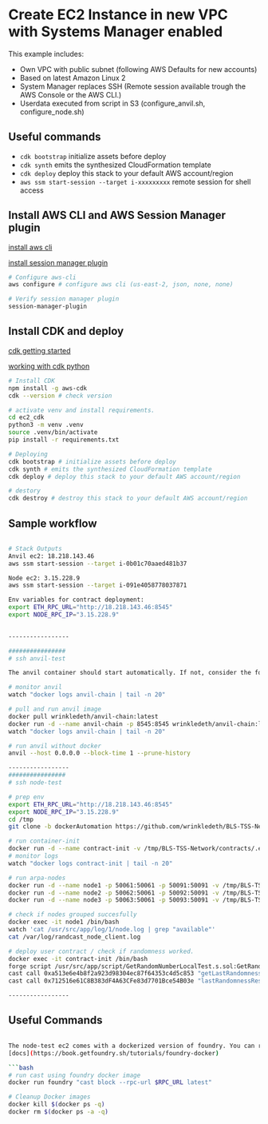 
# Create EC2 Instance in new VPC with Systems Manager enabled

This example includes:

- Own VPC with public subnet (following AWS Defaults for new accounts)
- Based on latest Amazon Linux 2
- System Manager replaces SSH (Remote session available trough the AWS Console or the AWS CLI.)
- Userdata executed from script in S3 (configure_anvil.sh, configure_node.sh)

## Useful commands

- `cdk bootstrap`   initialize assets before deploy
- `cdk synth`       emits the synthesized CloudFormation template
- `cdk deploy`      deploy this stack to your default AWS account/region
- `aws ssm start-session --target i-xxxxxxxxx` remote session for shell access

## Install AWS CLI and AWS Session Manager plugin

[install aws cli](https://docs.aws.amazon.com/cli/latest/userguide/getting-started-install.html)

[install session manager plugin](https://docs.aws.amazon.com/systems-manager/latest/userguide/session-manager-working-with-install-plugin.html)

```bash
# Configure aws-cli
aws configure # configure aws cli (us-east-2, json, none, none)

# Verify session manager plugin
session-manager-plugin
```

## Install CDK and deploy

[cdk getting started](https://docs.aws.amazon.com/cdk/v2/guide/getting_started.html)

[working with cdk python](https://docs.aws.amazon.com/cdk/v2/guide/work-with-cdk-python.html)

```bash
# Install CDK
npm install -g aws-cdk 
cdk --version # check version

# activate venv and install requirements.
cd ec2_cdk
python3 -m venv .venv 
source .venv/bin/activate
pip install -r requirements.txt

# Deploying
cdk bootstrap # initialize assets before deploy
cdk synth # emits the synthesized CloudFormation template
cdk deploy # deploy this stack to your default AWS account/region

# destory
cdk destroy # destroy this stack to your default AWS account/region
```

## Sample workflow

```bash

# Stack Outputs
Anvil ec2: 18.218.143.46
aws ssm start-session --target i-0b01c70aaed481b37

Node ec2: 3.15.228.9
aws ssm start-session --target i-091e4058778037871

Env variables for contract deployment:
export ETH_RPC_URL="http://18.218.143.46:8545"
export NODE_RPC_IP="3.15.228.9"
            

-----------------

################
# ssh anvil-test

The anvil container should start automatically. If not, consider the following options. 

# monitor anvil 
watch "docker logs anvil-chain | tail -n 20"

# pull and run anvil image
docker pull wrinkledeth/anvil-chain:latest
docker run -d --name anvil-chain -p 8545:8545 wrinkledeth/anvil-chain:latest
watch "docker logs anvil-chain | tail -n 20"

# run anvil without docker
anvil --host 0.0.0.0 --block-time 1 --prune-history

-----------------
################
# ssh node-test

# prep env
export ETH_RPC_URL="http://18.218.143.46:8545"
export NODE_RPC_IP="3.15.228.9"
cd /tmp
git clone -b dockerAutomation https://github.com/wrinkledeth/BLS-TSS-Network.git

# run container-init
docker run -d --name contract-init -v /tmp/BLS-TSS-Network/contracts/.env:/usr/src/app/external/.env -e ETH_RPC_URL=$ETH_RPC_URL wrinkledeth/contract-init:latest
# monitor logs
watch "docker logs contract-init | tail -n 20" 

# run arpa-nodes
docker run -d --name node1 -p 50061:50061 -p 50091:50091 -v /tmp/BLS-TSS-Network/docker/mainnet/arpa-node/config_1.yml:/usr/src/app/external/config.yml -e ETH_RPC_URL=$ETH_RPC_URL -e NODE_RPC_URL=${NODE_RPC_IP}:50061 wrinkledeth/arpa-node:latest
docker run -d --name node2 -p 50062:50061 -p 50092:50091 -v /tmp/BLS-TSS-Network/docker/mainnet/arpa-node/config_2.yml:/usr/src/app/external/config.yml -e ETH_RPC_URL=$ETH_RPC_URL -e NODE_RPC_URL=${NODE_RPC_IP}:50062 wrinkledeth/arpa-node:latest
docker run -d --name node3 -p 50063:50061 -p 50093:50091 -v /tmp/BLS-TSS-Network/docker/mainnet/arpa-node/config_3.yml:/usr/src/app/external/config.yml -e ETH_RPC_URL=$ETH_RPC_URL -e NODE_RPC_URL=${NODE_RPC_IP}:50063 wrinkledeth/arpa-node:latest

# check if nodes grouped succesfully
docker exec -it node1 /bin/bash       
watch 'cat /usr/src/app/log/1/node.log | grep "available"'
cat /var/log/randcast_node_client.log

# deploy user contract / check if randomness worked.
docker exec -it contract-init /bin/bash
forge script /usr/src/app/script/GetRandomNumberLocalTest.s.sol:GetRandomNumberLocalTestScript --fork-url $ETH_RPC_URL --broadcast
cast call 0xa513e6e4b8f2a923d98304ec87f64353c4d5c853 "getLastRandomness()(uint256)"
cast call 0x712516e61C8B383dF4A63CFe83d7701Bce54B03e "lastRandomnessResult()(uint256)"

-----------------

```

## Useful Commands

```bash

The node-test ec2 comes with a dockerized version of foundry. You can run foundry commands using it like this:
[docs](https://book.getfoundry.sh/tutorials/foundry-docker)

```bash
# run cast using foundry docker image
docker run foundry "cast block --rpc-url $RPC_URL latest"

# Cleanup Docker images
docker kill $(docker ps -q)
docker rm $(docker ps -a -q)
```
